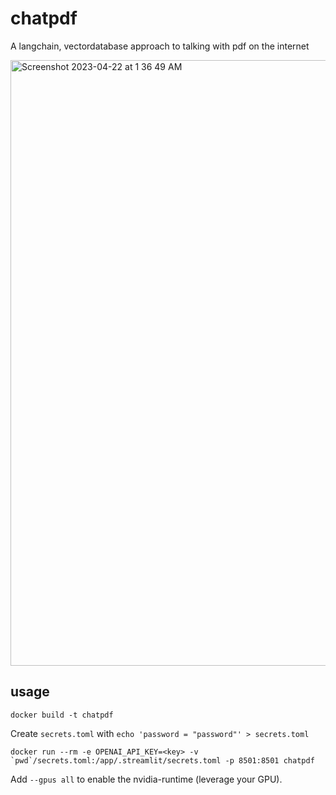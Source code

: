# chatpdf
A langchain, vectordatabase approach to talking with pdf on the internet

<img width="969" alt="Screenshot 2023-04-22 at 1 36 49 AM" src="https://user-images.githubusercontent.com/15062620/233744521-f38c475b-37a6-43d8-b258-30a238f8c0be.png">


## usage

`docker build -t chatpdf`

Create `secrets.toml` with `echo 'password = "password"' > secrets.toml`

```
docker run --rm -e OPENAI_API_KEY=<key> -v `pwd`/secrets.toml:/app/.streamlit/secrets.toml -p 8501:8501 chatpdf
```

Add `--gpus all` to enable the nvidia-runtime (leverage your GPU).
